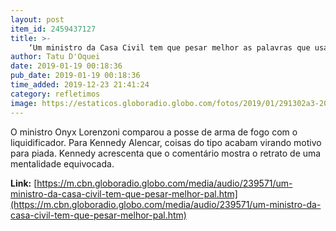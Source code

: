 ```yaml
---
layout: post
item_id: 2459437127
title: >-
    ‘Um ministro da Casa Civil tem que pesar melhor as palavras que usa’
author: Tatu D'Oquei
date: 2019-01-19 00:18:36
pub_date: 2019-01-19 00:18:36
time_added: 2019-12-23 21:41:24
category: refletimos
image: https://estaticos.globoradio.globo.com/fotos/2019/01/291302a3-2065-48f9-a639-154b79d7c9f5.jpg.640x360_q75_box-152%2C167%2C1045%2C670_crop_detail.jpg
---
```


O ministro Onyx Lorenzoni comparou a posse de arma de fogo com o liquidificador. Para Kennedy Alencar, coisas do tipo acabam virando motivo para piada. Kennedy acrescenta que o comentário mostra o retrato de uma mentalidade equivocada.

**Link:** [https://m.cbn.globoradio.globo.com/media/audio/239571/um-ministro-da-casa-civil-tem-que-pesar-melhor-pal.htm](https://m.cbn.globoradio.globo.com/media/audio/239571/um-ministro-da-casa-civil-tem-que-pesar-melhor-pal.htm)

